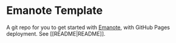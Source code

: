 # Emanote Template

A git repo for you to get started with [Emanote], with GitHub Pages deployment. See [[README|README]].

[Emanote]: https://note.ema.srid.ca/